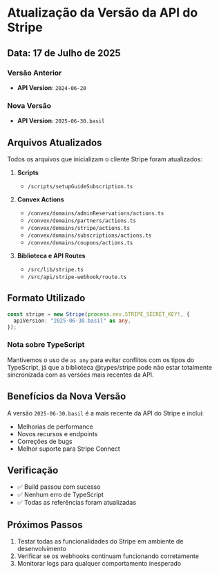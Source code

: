 # Atualização da Versão da API do Stripe

## Data: 17 de Julho de 2025

### Versão Anterior
- **API Version**: `2024-06-20`

### Nova Versão
- **API Version**: `2025-06-30.basil`

## Arquivos Atualizados

Todos os arquivos que inicializam o cliente Stripe foram atualizados:

1. **Scripts**
   - `/scripts/setupGuideSubscription.ts`

2. **Convex Actions**
   - `/convex/domains/adminReservations/actions.ts`
   - `/convex/domains/partners/actions.ts`
   - `/convex/domains/stripe/actions.ts`
   - `/convex/domains/subscriptions/actions.ts`
   - `/convex/domains/coupons/actions.ts`

3. **Biblioteca e API Routes**
   - `/src/lib/stripe.ts`
   - `/src/api/stripe-webhook/route.ts`

## Formato Utilizado

```typescript
const stripe = new Stripe(process.env.STRIPE_SECRET_KEY!, {
  apiVersion: "2025-06-30.basil" as any,
});
```

### Nota sobre TypeScript
Mantivemos o uso de `as any` para evitar conflitos com os tipos do TypeScript, já que a biblioteca @types/stripe pode não estar totalmente sincronizada com as versões mais recentes da API.

## Benefícios da Nova Versão

A versão `2025-06-30.basil` é a mais recente da API do Stripe e inclui:
- Melhorias de performance
- Novos recursos e endpoints
- Correções de bugs
- Melhor suporte para Stripe Connect

## Verificação

- ✅ Build passou com sucesso
- ✅ Nenhum erro de TypeScript
- ✅ Todas as referências foram atualizadas

## Próximos Passos

1. Testar todas as funcionalidades do Stripe em ambiente de desenvolvimento
2. Verificar se os webhooks continuam funcionando corretamente
3. Monitorar logs para qualquer comportamento inesperado 